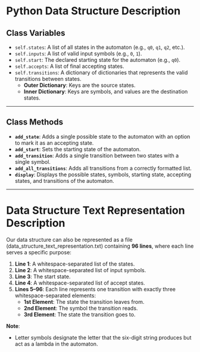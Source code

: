 # Python Data Structure Description

## Class Variables
- `self.states`: A list of all states in the automaton (e.g., `q0`, `q1`, `q2`, etc.).  
- `self.inputs`: A list of valid input symbols (e.g., `0`, `1`).  
- `self.start`: The declared starting state for the automaton (e.g., `q0`).  
- `self.accepts`: A list of final accepting states.  
- `self.transitions`: A dictionary of dictionaries that represents the valid transitions between states.  
  - **Outer Dictionary**: Keys are the source states.  
  - **Inner Dictionary**: Keys are symbols, and values are the destination states.  

---

## Class Methods
- **`add_state`**: Adds a single possible state to the automaton with an option to mark it as an accepting state.  
- **`add_start`**: Sets the starting state of the automaton.  
- **`add_transition`**: Adds a single transition between two states with a single symbol.  
- **`add_all_transitions`**: Adds all transitions from a correctly formatted list.  
- **`display`**: Displays the possible states, symbols, starting state, accepting states, and transitions of the automaton.  

---

# Data Structure Text Representation Description

Our data structure can also be represented as a file (data_structure_text_representation.txt) containing **96 lines**, where each line serves a specific purpose:  

1. **Line 1**: A whitespace-separated list of the states.  
2. **Line 2**: A whitespace-separated list of input symbols.  
3. **Line 3**: The start state.  
4. **Line 4**: A whitespace-separated list of accept states.  
5. **Lines 5–96**: Each line represents one transition with exactly three whitespace-separated elements:  
   - **1st Element**: The state the transition leaves from.  
   - **2nd Element**: The symbol the transition reads.  
   - **3rd Element**: The state the transition goes to.  

**Note**:  
- Letter symbols designate the letter that the six-digit string produces but act as a lambda in the automaton.
